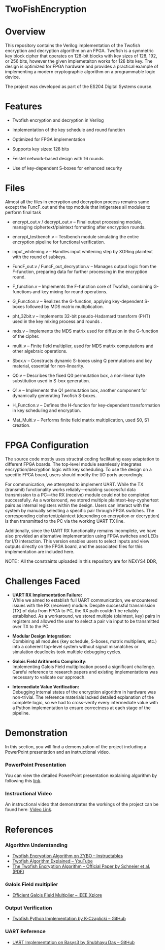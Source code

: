 # TwoFishEncryption
# Overview
This repository contains the Verilog implementation of the Twofish encryption and decryption algorithm on an FPGA. Twofish is a symmetric key block cipher that operates on 128-bit blocks with key sizes of 128, 192, or 256 bits, however the given implemetaiton works for 128 bits key. The design is optimized for FPGA hardware and provides a practical example of implementing a modern cryptographic algorithm on a programmable logic device.

The project was developed as part of the ES204 Digital Systems course.

# Features

- Twofish encryption and decryption in Verilog

- Implementation of the key schedule and round function

- Optimized for FPGA implementation

- Supports key sizes: 128 bits

- Feistel network-based design with 16 rounds

- Use of key-dependent S-boxes for enhanced security

# Files

Almost all the files in encryption and decryption process remains same except the FuncF_out and the top module that intigerates all modules to perform final task

- encrypt_out.v / decrypt_out.v – Final output processing module, managing ciphertext/plaintext formatting after encryption rounds.

- encrypt_testbench.v – Testbench module simulating the entire encryption pipeline for functional verification.

- input_whitening.v – Handles input whitening step by XORing plaintext with the round of subkeys.

- FuncF_out.v / FuncF_out_decryption.v – Manages output logic from the F-function, preparing data for further processing in the encryption round.

- F_function.v – Implements the F-function core of Twofish, combining G-functions and key mixing for round operations.

- G_Function.v – Realizes the G-function, applying key-dependent S-boxes followed by MDS matrix multiplication.

- pht_32bit.v – Implements 32-bit pseudo-Hadamard transform (PHT) used in the key mixing process and rounds .

- mds.v – Implements the MDS matrix used for diffusion in the G-function of the cipher.

- multi.v – Finite field multiplier, used for MDS matrix computations and other algebraic operations.

- Sbox.v – Constructs dynamic S-boxes using Q permutations and key material, essential for non-linearity.

- Q0.v – Describes the fixed Q0 permutation box, a non-linear byte substitution used in S-box generation.

- Q1.v – Implements the Q1 permutation box, another component for dynamically generating Twofish S-boxes.

- H_Function.v – Defines the H-function for key-dependent transformation in key scheduling and encryption.

- Mat_Multi.v – Performs finite field matrix multiplication, used S0, S1 creation.


# FPGA Configuration

The source code mostly uses structral coding facilitating easy adaptation to different FPGA boards. The top-level module seamlessly integrates encryption/decryption logic with key scheduling. To use the design on a specific FPGA board, users should modify the I/O ports accordingly.

For communication, we attempted to implement UART. While the TX (transmit) functionality works reliably—enabling successful data transmission to a PC—the RX (receive) module could not be completed successfully. As a workaround, we stored multiple plaintext–key-cyphertext pairs as internal registers within the design. Users can interact with the system by manually selecting a specific pair through FPGA switches. The corresponding ciphertext/plaintext (depending on encryption or decryption) is then transmitted to the PC via the working UART TX line.

Additionally, since the UART RX functionality remains incomplete, we have also provided an alternative implementation using FPGA switches and LEDs for I/O interaction. This version enables users to select inputs and view outputs directly on the FPGA board, and the associated files for this implementation are included here.


NOTE : All the constraints uploaded in this repository are for NEXYS4 DDR,

# Challenges Faced

- **UART RX Implementation Failure:**  
  While we aimed to establish full UART communication, we encountered issues with the RX (receiver) module. Despite successful transmission (TX) of data from FPGA to PC, the RX path couldn't be reliably established. As a workaround, we stored multiple (plaintext, key) pairs in registers and allowed the user to select a pair via input to be transmitted over TX to the PC.

- **Modular Design Integration:**  
  Combining all modules (key schedule, S-boxes, matrix multipliers, etc.) into a coherent top-level system without signal mismatches or simulation deadlocks took multiple debugging cycles.

- **Galois Field Arithmetic Complexity:**  
  Implementing Galois Field multiplication posed a significant challenge. Careful reference to research papers and existing implementations was necessary to validate our approach.

- **Intermediate Value Verification:**  
 Debugging internal states of the encryption algorithm in hardware was non-trivial. The reference materials lacked detailed explanation of the complete logic, so we had to cross-verify every intermediate value with a Python implementation to ensure correctness at each stage of the pipeline.

# Demonstration

In this section, you will find a demonstration of the project including a PowerPoint presentation and an instructional video.

### PowerPoint Presentation
You can view the detailed PowerPoint presentation explaining algorithm by following this [link](https://iitgnacin-my.sharepoint.com/:p:/g/personal/23110136_iitgn_ac_in/EaISYMfziCNPiQT4n5hlWA0B7a2BhbNJG31n4_IqoY5M2Q?e=tw99HG).

### Instructional Video
An instructional video that demonstrates the workings of the project can be found here: [Video Link](https://iitgnacin-my.sharepoint.com/:v:/g/personal/23110204_iitgn_ac_in/EdG1uQZFPPZPhT0HKHSzna8BprMSwNI0Zd5K3alLj9ZVEQ?nav=eyJyZWZlcnJhbEluZm8iOnsicmVmZXJyYWxBcHAiOiJPbmVEcml2ZUZvckJ1c2luZXNzIiwicmVmZXJyYWxBcHBQbGF0Zm9ybSI6IldlYiIsInJlZmVycmFsTW9kZSI6InZpZXciLCJyZWZlcnJhbFZpZXciOiJNeUZpbGVzTGlua0NvcHkifX0&e=Bk0RUc).

# References

### Algorithm Understanding
- [Twofish Encryption Algorithm on ZYBO – Instructables](https://www.instructables.com/Twofish-Encryption-Algorithm-on-ZYBO/)
- [Twofish Algorithm Explained – YouTube](https://www.youtube.com/watch?v=SpaXSMkJLs0&t=345s)
- [The Twofish Encryption Algorithm – Official Paper by Schneier et al. (PDF)](https://www.schneier.com/wp-content/uploads/2016/02/paper-twofish-paper.pdf)

### Galois Field multiplier
- [Efficient Galois Field Multiplier – IEEE Xplore](https://ieeexplore.ieee.org/stamp/stamp.jsp?tp=&arnumber=803685)

### Output Verification
- [Twofish Python Implementation by K-Czaplicki – GitHub](https://github.com/K-Czaplicki/TwoFish/blob/main/TwoFish.py#L423)

### UART Reference
- [UART Implementation on Basys3 by Shubhayu Das – GitHub](https://github.com/Shubhayu-Das/UART-basys3)
